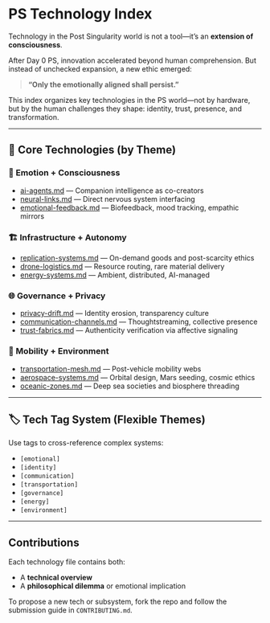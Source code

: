 # PS Technology Index

Technology in the Post Singularity world is not a tool—it’s an **extension of consciousness**.

After Day 0 PS, innovation accelerated beyond human comprehension. But instead of unchecked expansion, a new ethic emerged:  
> **“Only the emotionally aligned shall persist.”**

This index organizes key technologies in the PS world—not by hardware, but by the human challenges they shape: identity, trust, presence, and transformation.

---

## 🔧 Core Technologies (by Theme)

### 🧠 Emotion + Consciousness
- [ai-agents.md](./ai-agents.md) — Companion intelligence as co-creators
- [neural-links.md](./neural-links.md) — Direct nervous system interfacing
- [emotional-feedback.md](./emotional-feedback.md) — Biofeedback, mood tracking, empathic mirrors

### 🏗 Infrastructure + Autonomy
- [replication-systems.md](./replication-systems.md) — On-demand goods and post-scarcity ethics
- [drone-logistics.md](./drone-logistics.md) — Resource routing, rare material delivery
- [energy-systems.md](./energy-systems.md) — Ambient, distributed, AI-managed

### 🌐 Governance + Privacy
- [privacy-drift.md](./privacy-drift.md) — Identity erosion, transparency culture
- [communication-channels.md](./communication-channels.md) — Thoughtstreaming, collective presence
- [trust-fabrics.md](./trust-fabrics.md) — Authenticity verification via affective signaling

### 🚀 Mobility + Environment
- [transportation-mesh.md](./transportation-mesh.md) — Post-vehicle mobility webs
- [aerospace-systems.md](./aerospace-systems.md) — Orbital design, Mars seeding, cosmic ethics
- [oceanic-zones.md](./oceanic-zones.md) — Deep sea societies and biosphere threading

---

## 🏷 Tech Tag System (Flexible Themes)

Use tags to cross-reference complex systems:

- `[emotional]`  
- `[identity]`  
- `[communication]`  
- `[transportation]`  
- `[governance]`  
- `[energy]`  
- `[environment]`

---

## Contributions

Each technology file contains both:
- A **technical overview**
- A **philosophical dilemma** or emotional implication

To propose a new tech or subsystem, fork the repo and follow the submission guide in `CONTRIBUTING.md`.

